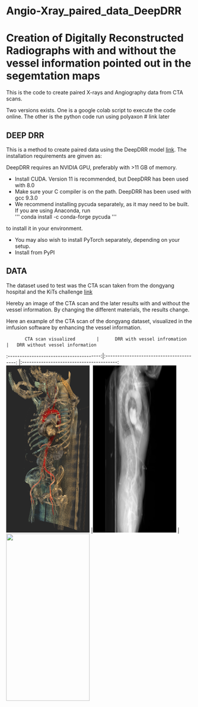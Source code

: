 # Angio-Xray_paired_data_DeepDRR

# Creation of Digitally Reconstructed Radiographs with and without the vessel information pointed out in the segemtation maps
This is the code to create paired X-rays and Angiography data from CTA scans. 


Two versions exists. One is a google colab script to execute the code online. 
The other is the python code run using polyaxon # link later



## DEEP DRR
This is a method to create paired data using the DeepDRR model [link](https://github.com/arcadelab/DeepDRR).
The installation requirements are ginven as:

DeepDRR requires an NVIDIA GPU, preferably with >11 GB of memory.

-   Install CUDA. Version 11 is recommended, but DeepDRR has been used with 8.0
-   Make sure your C compiler is on the path. DeepDRR has been used with gcc 9.3.0
-   We recommend installing pycuda separately, as it may need to be built. If you are using Anaconda, run  
'''
    conda install -c conda-forge pycuda
'''

to install it in your environment.

-   You may also wish to install PyTorch separately, depending on your setup.
-   Install from PyPI



## DATA

The dataset used to test was the CTA scan taken from the dongyang hospital and the KiTs challenge [link](https://www.sciencedirect.com/science/article/pii/S2352340922000130)


Hereby an image of the CTA scan and the later results with and without the vessel information. 
By changing the different materials, the results change.


Here an example of the CTA scan of the dongyang dataset, visualized in the imfusion software by enhancing the vessel information.



           CTA scan visualized        |      DRR with vessel infromation      |   DRR without vessel information      
:---------------------------------------:|:----------------------------------------: |:----------------------------------------:  <br />
<img src="https://github.com/PJ-Miller/Angio-Xray_paired_data_DeepDRR/blob/main/images/CTA_scan.png" width=225 height=  450>  |<img src="https://github.com/PJ-Miller/Angio-Xray_paired_data_DeepDRR/blob/main/images/DRR_with_5.png" width=225 height=  450>  | <img src="https://github.com/PJ-Miller/Angio-Xray_paired_data_DeepDRR/blob/main/images/DRR_with_6.png" width=225 height=  450>

